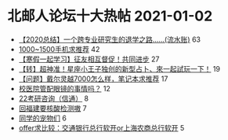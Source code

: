 # 北邮人论坛十大热帖 2021-01-02

- [【2020总结】一个跨专业研究生的退学之路......(流水账)](https://bbs.byr.cn/article/WorkLife/1159170) 63
- [1000~1500手机求推荐](https://bbs.byr.cn/article/Talking/6252820) 42
- [【寒假一起学习】征友相互督促！共同进步](https://bbs.byr.cn/article/Friends/1982675) 27
- [【转】超神准！星座小王子独创的新型占卜、來一起試玩一下！](https://bbs.byr.cn/article/Constellations/326533) 19
- [【问题】戴尔灵越7000怎么样，笔记本求推荐](https://bbs.byr.cn/article/Notebook/182463) 17
- [校医院管配眼镜的事情吗？](https://bbs.byr.cn/article/Health/223984) 12
- [22考研咨询（信通）](https://bbs.byr.cn/article/AimGraduate/1200340) 8
- [回福建要核酸检测嗷](https://bbs.byr.cn/article/Fujian/462137) 7
- [同学的宠物们](https://bbs.byr.cn/article/Picture/3280397) 6
- [offer求比较：交通银行总行软开or上海农商总行软开](https://bbs.byr.cn/article/Job/2121771) 5


